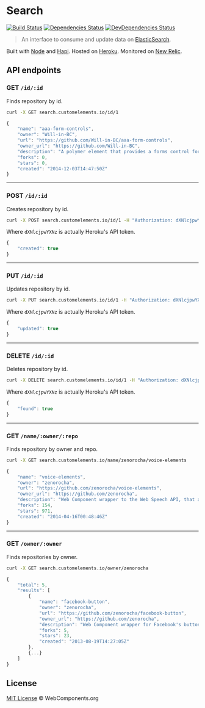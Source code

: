 # Search

[![Build Status](http://img.shields.io/travis/customelements/search/master.svg?style=flat)](https://travis-ci.org/customelements/search)
[![Dependencies Status](http://img.shields.io/david/customelements/search.svg?style=flat)](https://david-dm.org/customelements/search)
[![DevDependencies Status](http://img.shields.io/david/dev/customelements/search.svg?style=flat)](https://david-dm.org/customelements/search#info=devDependencies)

> An interface to consume and update data on [ElasticSearch](https://www.elastic.co/products/elasticsearch).

Built with [Node](http://nodejs.org/) and [Hapi](http://hapijs.com/). Hosted on [Heroku](https://heroku.com/). Monitored on [New Relic](https://newrelic.com/).

## API endpoints

### GET `/id/:id`

Finds repository by id.

```bash
curl -X GET search.customelements.io/id/1
```

```js
{
    "name": "aaa-form-controls",
    "owner": "Will-in-BC",
    "url": "https://github.com/Will-in-BC/aaa-form-controls",
    "owner_url": "https://github.com/Will-in-BC",
    "description": "A polymer element that provides a forms control for CRUD (Create, Retrieve, Update, Delete)",
    "forks": 0,
    "stars": 0,
    "created": "2014-12-03T14:47:50Z"
}
```

---

### POST `/id/:id`

Creates repository by id.

```bash
curl -X POST search.customelements.io/id/1 -H "Authorization: dXNlcjpwYXNz"
```

Where `dXNlcjpwYXNz` is actually Heroku's API token.

```js
{
    "created": true
}
```

---

### PUT `/id/:id`

Updates repository by id.

```bash
curl -X PUT search.customelements.io/id/1 -H "Authorization: dXNlcjpwYXNz"
```

Where `dXNlcjpwYXNz` is actually Heroku's API token.

```js
{
    "updated": true
}
```

---

### DELETE `/id/:id`

Deletes repository by id.

```bash
curl -X DELETE search.customelements.io/id/1 -H "Authorization: dXNlcjpwYXNz"
```

Where `dXNlcjpwYXNz` is actually Heroku's API token.

```js
{
    "found": true
}
```

---

### GET `/name/:owner/:repo`

Finds repository by owner and repo.

```bash
curl -X GET search.customelements.io/name/zenorocha/voice-elements
```

```js
{
    "name": "voice-elements",
    "owner": "zenorocha",
    "url": "https://github.com/zenorocha/voice-elements",
    "owner_url": "https://github.com/zenorocha",
    "description": "Web Component wrapper to the Web Speech API, that allows you to do voice recognition and speech synthesis using Polymer",
    "forks": 154,
    "stars": 971,
    "created": "2014-04-16T00:48:46Z"
}
```

---

### GET `/owner/:owner`

Finds repositories by owner.

```bash
curl -X GET search.customelements.io/owner/zenorocha
```

```js
{
    "total": 5,
    "results": [
        {
            "name": "facebook-button",
            "owner": "zenorocha",
            "url": "https://github.com/zenorocha/facebook-button",
            "owner_url": "https://github.com/zenorocha",
            "description": "Web Component wrapper for Facebook's button using Polymer",
            "forks": 5,
            "stars": 23,
            "created": "2013-08-19T14:27:05Z"
        },
        {...}
    ]
}
```

## License

[MIT License](http://webcomponentsorg.mit-license.org/) © WebComponents.org
